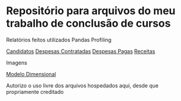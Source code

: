 <html lang="pt">
<body>
<h1>Repositório para arquivos do meu trabalho de conclusão de cursos</h1>
<p>Relatórios feitos utilizados Pandas Profiling</p>
<a href="relatorio_candidatos_completo.html">Candidatos</a>
<a href="relatorio_despesas_contratadas_candidatos.html">Despesas Contratadas</a>
<a href="relatorio_despesas_pagas_candidatos.html">Despesas Pagas</a>
<a href="relatorio_receitas_candidatos.html">Receitas</a>

<p>Imagens</p>
<a href="imagens/modelo_dimensional.png">Modelo Dimensional</a>


<p>Autorizo o uso livre dos arquivos hospedados aqui, desde que propriamente creditado</p>
</body>
</html>

